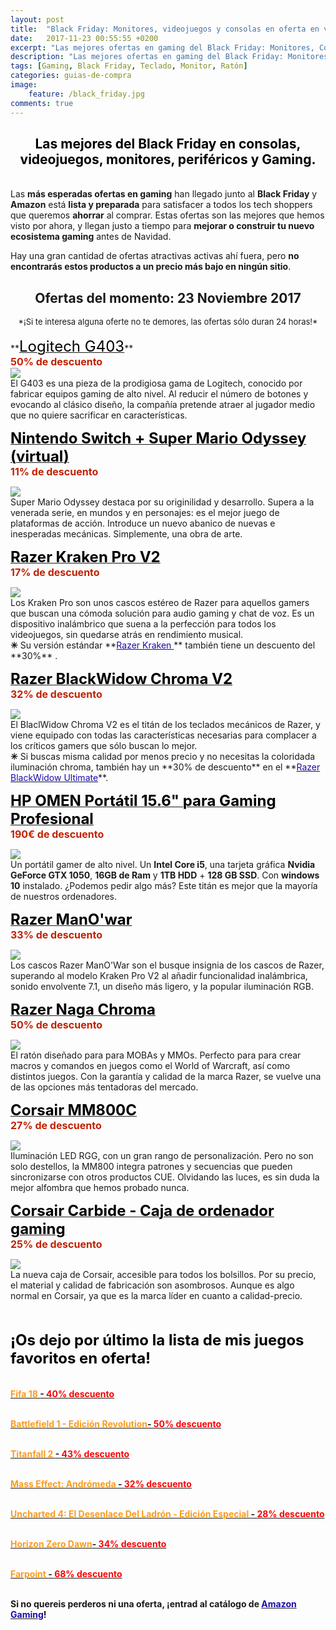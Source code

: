 ```yaml
---
layout: post
title:  "Black Friday: Monitores, videojuegos y consolas en oferta en vivo"
date:   2017-11-23 00:55:55 +0200
excerpt: "Las mejores ofertas en gaming del Black Friday: Monitores, Consolas y Videojuegos. &#161;No te pierdas ninguna ganga, vienen por tiempo limitado, acaban en menos de 24h!"
description: "Las mejores ofertas en gaming del Black Friday: Monitores, Consolas y Videojuegos. &#161;No te pierdas ninguna ganga!"
tags: [Gaming, Black Friday, Teclado, Monitor, Ratón]
categories: guias-de-compra
image:
    feature: /black_friday.jpg
comments: true
---
```

<!--more-->
<!-- more -->
<h2>
<center><b><font color="black">Las mejores del Black Friday en consolas, videojuegos, monitores, periféricos y Gaming.</font></b></center></h2>
<br />
Las <b>más esperadas ofertas en gaming</b> han llegado junto al <b>Black Friday</b> y <b>Amazon</b> está <b>lista y preparada</b> para satisfacer a todos los tech shoppers que queremos <b>ahorrar</b> al comprar. Estas ofertas son las mejores que hemos visto por ahora, y llegan justo a tiempo para <b>mejorar o construir tu nuevo ecosistema gaming</b> antes de Navidad. 

Hay una gran cantidad de ofertas atractivas activas ahí fuera, pero <b>no encontrarás estos productos a un precio más bajo en ningún sitio</b>.
<!--22 DE NOVIEMBRE-->

<h2><center> Ofertas del momento: 23 Noviembre 2017</center></h2><center><font size="2"> *¡Si te interesa alguna oferte no te demores, las ofertas sólo duran 24 horas!*</font></center><br/>   
**<a target="_blank" href="http://amzn.to/2hXBoev"><font size="5" color="black">Logitech G403</font></a>**<br /><font color="#c12100" size="3"><b>50% de descuento</b></font>
<div id="container">
    <div id="floated"><a target="_blank" href="http://amzn.to/2hXBoev"><img class="wrap" src="/images/pictures/log-g403.jpg"></a>
</div>
El G403 es una pieza de la prodigiosa gama de Logitech, conocido por fabricar equipos gaming de alto nivel. Al reducir el número de botones y evocando al clásico diseño, la compañía pretende atraer al jugador medio que no quiere sacrificar en características.</div>

**<a target="_blank" href="http://amzn.to/2i0rZCJ"><font size="5" color="black">Nintendo Switch + Super Mario Odyssey (virtual)</font></a>**<br /><font color="#c12100" size="3"><b>11% de descuento</b></font>
<div id="container">
    <div id="floated"><a target="_blank" href="http://amzn.to/2i0rZCJ"><img class="wrap" src="/images/pictures/switch-mario.jpg"></a>
</div>
Super Mario Odyssey destaca por su originilidad y desarrollo. Supera a la venerada serie, en mundos y en personajes: es el mejor juego de plataformas de acción. Introduce un nuevo abanico de nuevas e inesperadas mecánicas. Simplemente, una obra de arte.</div>

**<a target="_blank" href="http://amzn.to/2jQ3Lvo"><font size="5" color="black">Razer Kraken Pro V2</font></a>**<br /><font color="#c12100" size="3"><b>17% de descuento</b></font>
<div id="container">
    <div id="floated"><a target="_blank" href="http://amzn.to/2jQ3Lvo"><img class="wrap" src="/images/pictures/razer-kraken.jpg"></a>
</div>
Los Kraken Pro son unos cascos estéreo de Razer para aquellos gamers que buscan una cómoda solución para audio gaming y chat de voz. Es un dispositivo inalámbrico que suena a la perfección para todos los videojuegos, sin quedarse atrás en rendimiento musical.</div>
<b>✳</b> Su versión estándar **<a href="http://amzn.to/2hWZtSy"><font color="#1a0dab">Razer Kraken </font></a>** también tiene un descuento del **30%**	.

**<a target="_blank" href="http://amzn.to/2i0t3Xf"><font size="5" color="black">Razer BlackWidow Chroma V2 </font></a>**<br /><font color="#c12100" size="3"><b>32% de descuento</b></font>
<div id="container">
    <div id="floated"><a target="_blank" href="http://amzn.to/2i0t3Xf"><img class="wrap" src="/images/pictures/blackwidow-v2.jpg"></a>
</div>
El BlaclWidow Chroma V2 es el titán de los teclados mecánicos de Razer, y viene equipado con todas las características necesarias para complacer a los críticos gamers que sólo buscan lo mejor. </div>
<b>✳</b> Si buscas misma calidad por menos precio y no necesitas la  coloridada iluminación chroma, también hay un **30% de descuento** en el **<a href="http://amzn.to/2hWZtSy"><font color="#1a0dab">Razer BlackWidow Ultimate</font></a>**.

**<a target="_blank" href="http://amzn.to/2B5gwpA"><font size="5" color="black">HP OMEN Portátil 15.6" para Gaming Profesional </font></a>**<br /><font color="#c12100" size="3"><b>190€ de descuento</b></font>
<div id="container">
    <div id="floated"><a target="_blank" href="http://amzn.to/2B5gwpA"><img class="wrap" src="/images/pictures/omen.jpg"></a>
</div>
Un portátil gamer de alto nivel. Un <b>Intel Core i5</b>, una tarjeta gráfica <b>Nvidia GeForce GTX 1050</b>, <b>16GB  de Ram</b> y <b>1TB HDD</b> + <b>128 GB SSD</b>. Con <b>windows 10</b> instalado. ¿Podemos pedir algo más? Este titán es mejor que la mayoría de nuestros ordenadores.</div>

**<a target="_blank" href="http://amzn.to/2jMkPm2"><font size="5" color="black">Razer ManO'war</font></a>**<br /><font color="#c12100" size="3"><b>33% de descuento</b></font>
<div id="container">
    <div id="floated"><a target="_blank" href="http://amzn.to/2jMkPm2"><img class="wrap" src="/images/pictures/manowar.jpg"></a>
</div>
Los cascos Razer ManO'War son el busque insignia de los cascos de Razer, superando al modelo Kraken Pro V2 al añadir funcionalidad inalámbrica, sonido envolvente 7.1, un diseño más ligero, y la popular iluminación RGB.</div>

**<a target="_blank" href="http://amzn.to/2hWRPrm"><font size="5" color="black">Razer Naga Chroma</font></a>**<br /><font color="#c12100" size="3"><b>50% de descuento</b></font>
<div id="container">
    <div id="floated"><a target="_blank" href="http://amzn.to/2hWRPrm"><img class="wrap" src="/images/pictures/naga.jpg"></a>
</div>
El ratón diseñado para para MOBAs y MMOs. Perfecto para para crear macros y comandos en juegos como el World of Warcraft, así como distintos juegos. Con la garantía y calidad de la marca Razer, se vuelve una de las opciones más tentadoras del mercado. </div>

**<a target="_blank" href="http://amzn.to/2jQ229o"><font size="5" color="black">Corsair MM800C</font></a>**<br /><font color="#c12100" size="3"><b>27% de descuento</b></font>
<div id="container">
    <div id="floated"><a target="_blank" href="http://amzn.to/2jQ229o"><img class="wrap" src="/images/pictures/corsair-alfombrilla.jpg"></a>
</div>
Iluminación LED RGG, con un gran rango de personalización. Pero no son solo destellos, la MM800 integra patrones y secuencias que pueden sincronizarse con otros productos CUE. Olvidando las luces, es sin duda la mejor alfombra que hemos probado nunca. </div>

**<a target="_blank" href="http://amzn.to/2hX1myC"><font size="5" color="black">Corsair Carbide - Caja de ordenador gaming </font></a>**<br /><font color="#c12100" size="3"><b>25% de descuento</b></font>
<div id="container">
    <div id="floated"><a target="_blank" href="http://amzn.to/2hX1myC"><img class="wrap" src="/images/pictures/caja-corsair.jpg"></a>
</div>
La nueva caja de Corsair, accesible para todos los bolsillos. Por su precio, el material y calidad de fabricación son asombrosos. Aunque es algo normal en Corsair, ya que es la marca líder en cuanto a calidad-precio.  </div>


<br/><br/>
**<font size="5" color="black">¡Os dejo por último la lista de mis juegos favoritos en oferta!
</font>**
<br/><br/><br/>
<b><a target="_blank" href="http://amzn.to/2hTEujp"><font color="#FD9A1B">Fifa 18 </font>- <font color="red">40% descuento</font></a>
<br/><br/>

<b><a target="_blank" href="http://amzn.to/2jKjVGP"><font color="#FD9A1B">Battlefield 1 - Edición Revolution</font>- <font color="red">50% descuento</font></a>
<br/><br/>

<b><a target="_blank" href="http://amzn.to/2hSNcOP"><font color="#FD9A1B">Titanfall 2 </font>- <font color="red">43% descuento</font></a>
<br/><br/>

<b><a target="_blank" href="http://amzn.to/2A3v7Cr"><font color="#FD9A1B">Mass Effect: Andrómeda </font>- <font color="red">32% descuento</font></a>
<br/><br/>

<b><a target="_blank" href="http://amzn.to/2hWSLMc"><font color="#FD9A1B">Uncharted 4: El Desenlace Del Ladrón - Edición Especial </font>- <font color="red">28% descuento</font></a>
<br/><br/>

<b><a target="_blank" href="http://amzn.to/2hWMznK"><font color="#FD9A1B">Horizon Zero Dawn</font>- <font color="red">34% descuento</font></a>
<br/><br/>

<b><a target="_blank" href="http://amzn.to/2B53pod"><font color="#FD9A1B">Farpoint </font>- <font color="red">68% descuento</font></a>
<br/><br/>


Si no quereis perderos ni una oferta, ¡entrad al catálogo de **<a href="http://amzn.to/2iIr5YD"><font color="#1a0dab">Amazon Gaming</font></a>**!
<!--antiguas-->

<!--<b><a target="_blank" href="http://amzn.to/2hPn0oi"><font color="#FD9A1B"> HyperX Cloud Silver </font>- <font color="red">37% descuento
</font></a><br/><br/></b>--> 

